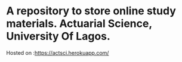 # A repository to store online study materials. Actuarial Science, University Of Lagos.

Hosted on :https://actsci.herokuapp.com/
